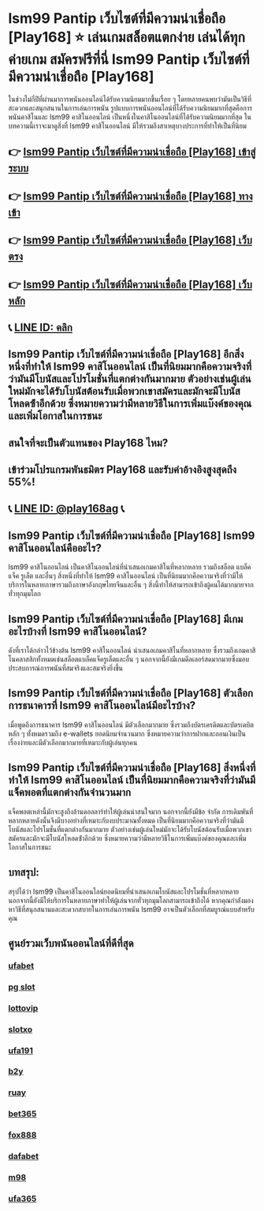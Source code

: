 
# lsm99 Pantip เว็บไซต์ที่มีความน่าเชื่อถือ [Play168] ⭐ เล่นเกมสล็อตแตกง่าย เล่นได้ทุกค่ายเกม สมัครฟรีที่นี่ lsm99 Pantip เว็บไซต์ที่มีความน่าเชื่อถือ [Play168]

ในช่วงไม่กี่ปีที่ผ่านมาการพนันออนไลน์ได้รับความนิยมมากขึ้นเรื่อย ๆ โดยหลายคนพบว่ามันเป็นวิธีที่สะดวกและสนุกสนานในการเล่นการพนัน รูปแบบการพนันออนไลน์ที่ได้รับความนิยมมากที่สุดคือการพนันคาสิโนและ lsm99 คาสิโนออนไลน์ เป็นหนึ่งในคาสิโนออนไลน์ที่ได้รับความนิยมมากที่สุด ในบทความนี้เราจะมาดูสิ่งที่ lsm99 คาสิโนออนไลน์ มีให้รวมถึงสาเหตุบางประการที่ทําให้เป็นที่นิยม

## 👉 [lsm99 Pantip เว็บไซต์ที่มีความน่าเชื่อถือ [Play168] เข้าสู่ระบบ](https://bit.ly/3TCj9rY)
## 👉 [lsm99 Pantip เว็บไซต์ที่มีความน่าเชื่อถือ [Play168] ทางเข้า](https://bit.ly/3TCj9rY)
## 👉 [lsm99 Pantip เว็บไซต์ที่มีความน่าเชื่อถือ [Play168] เว็บตรง](https://bit.ly/3TCj9rY)
## 👉 [lsm99 Pantip เว็บไซต์ที่มีความน่าเชื่อถือ [Play168] เว็บหลัก](https://bit.ly/3TCj9rY)
## 📞 [LINE ID: คลิก](https://line.me/R/ti/p/@342mcrfd)

## lsm99 Pantip เว็บไซต์ที่มีความน่าเชื่อถือ [Play168] อีกสิ่งหนึ่งที่ทําให้ lsm99 คาสิโนออนไลน์ เป็นที่นิยมมากคือความจริงที่ว่ามันมีโบนัสและโปรโมชั่นที่แตกต่างกันมากมาย ตัวอย่างเช่นผู้เล่นใหม่มักจะได้รับโบนัสต้อนรับเมื่อพวกเขาสมัครและมักจะมีโบนัสโหลดซ้ําอีกด้วย ซึ่งหมายความว่ามีหลายวิธีในการเพิ่มแบ๊งค์ของคุณและเพิ่มโอกาสในการชนะ

## สนใจที่จะเป็นตัวแทนของ Play168 ไหม?
## เข้าร่วมโปรแกรมพันธมิตร Play168 และรับค่าอ้างอิงสูงสุดถึง 55%!
## 📞 [LINE ID: @play168ag](https://bit.ly/3RSGiFl) 📞

## lsm99 Pantip เว็บไซต์ที่มีความน่าเชื่อถือ [Play168] lsm99 คาสิโนออนไลน์คืออะไร?

lsm99 คาสิโนออนไลน์ เป็นคาสิโนออนไลน์ที่นําเสนอเกมคาสิโนที่หลากหลาย รวมถึงสล็อต แบล็คแจ็ค รูเล็ต และอื่นๆ สิ่งหนึ่งที่ทําให้ lsm99 คาสิโนออนไลน์ เป็นที่นิยมมากคือความจริงที่ว่ามีให้บริการในหลายภาษารวมถึงภาษาอังกฤษไทยจีนและอื่น ๆ สิ่งนี้ทําให้สามารถเข้าถึงผู้คนได้มากมายจากทั่วทุกมุมโลก

## lsm99 Pantip เว็บไซต์ที่มีความน่าเชื่อถือ [Play168] มีเกมอะไรบ้างที่ lsm99 คาสิโนออนไลน์?

ดังที่เราได้กล่าวไว้ข้างต้น lsm99 คาสิโนออนไลน์ นําเสนอเกมคาสิโนที่หลากหลาย ซึ่งรวมถึงเกมคาสิโนคลาสสิกทั้งหมดเช่นสล็อตแบล็คแจ็ครูเล็ตและอื่น ๆ นอกจากนี้ยังมีเกมดีลเลอร์สดมากมายซึ่งมอบประสบการณ์การพนันที่สมจริงและสมจริงยิ่งขึ้น

## lsm99 Pantip เว็บไซต์ที่มีความน่าเชื่อถือ [Play168] ตัวเลือกการธนาคารที่ lsm99 คาสิโนออนไลน์มีอะไรบ้าง?

เมื่อพูดถึงการธนาคาร lsm99 คาสิโนออนไลน์ มีตัวเลือกมากมาย ซึ่งรวมถึงบัตรเครดิตและบัตรเดบิตหลัก ๆ ทั้งหมดรวมถึง e-wallets ยอดนิยมจํานวนมาก ซึ่งหมายความว่าการฝากและถอนเงินเป็นเรื่องง่ายและมีตัวเลือกมากมายที่เหมาะกับผู้เล่นทุกคน

## lsm99 Pantip เว็บไซต์ที่มีความน่าเชื่อถือ [Play168] สิ่งหนึ่งที่ทําให้ lsm99 คาสิโนออนไลน์ เป็นที่นิยมมากคือความจริงที่ว่ามันมีแจ็คพอตที่แตกต่างกันจํานวนมาก 

แจ็คพอตเหล่านี้มักจะสูงถึงล้านดอลลาร์ทําให้ผู้เล่นน่าสนใจมาก นอกจากนี้ยังมีข้อ จํากัด การเดิมพันที่หลากหลายดังนั้นจึงมีบางอย่างที่เหมาะกับงบประมาณทั้งหมด เป็นที่นิยมมากคือความจริงที่ว่ามันมีโบนัสและโปรโมชั่นที่แตกต่างกันมากมาย ตัวอย่างเช่นผู้เล่นใหม่มักจะได้รับโบนัสต้อนรับเมื่อพวกเขาสมัครและมักจะมีโบนัสโหลดซ้ําอีกด้วย ซึ่งหมายความว่ามีหลายวิธีในการเพิ่มแบ๊งค์ของคุณและเพิ่มโอกาสในการชนะ

## บทสรุป:

สรุปได้ว่า lsm99 เป็นคาสิโนออนไลน์ยอดนิยมที่นําเสนอเกมโบนัสและโปรโมชั่นที่หลากหลาย นอกจากนี้ยังมีให้บริการในหลายภาษาทําให้ผู้เล่นจากทั่วทุกมุมโลกสามารถเข้าถึงได้ หากคุณกําลังมองหาวิธีที่สนุกสนานและสะดวกสบายในการเล่นการพนัน lsm99 อาจเป็นตัวเลือกที่สมบูรณ์แบบสําหรับคุณ

## ศูนย์รวมเว็บพนันออนไลน์ที่ดีที่สุด
### [ufabet](https://atom.io/packages/ufabet)
### [pg slot](https://atom.io/themes/pg%20slot)
### [lottovip](https://atom.io/packages/lottovip)
### [slotxo](https://atom.io/packages/slotxo)
### [ufa191](https://atom.io/packages/ufa191)
### [b2y](https://atom.io/packages/b2y)
### [ruay](https://atom.io/themes/ruay)
### [bet365](https://atom.io/packages/bet365)
### [fox888](https://atom.io/packages/fox888)
### [dafabet](https://atom.io/packages/dafabet)
### [m98](https://atom.io/packages/m98)
### [ufa365](https://atom.io/packages/ufa365)